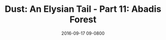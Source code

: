 ---
layout: entry.pug
title: "Dust: An Elysian Tail - Part 11: Abadis Forest"
date: 2016-09-17 09-0800
publishDate: 2018-12-01 09-0800
categories: playthroughs dust-aet dust dust-an-elysian-tail
draft: true
---